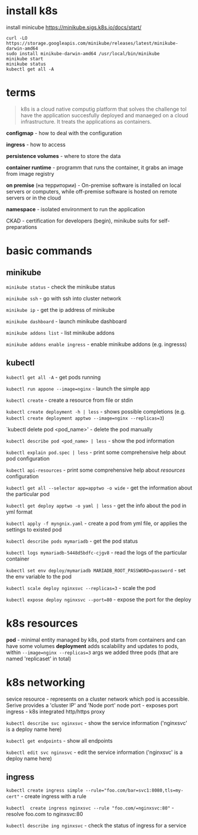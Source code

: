 # install k8s

install minicube https://minikube.sigs.k8s.io/docs/start/
```
curl -LO https://storage.googleapis.com/minikube/releases/latest/minikube-darwin-amd64
sudo install minikube-darwin-amd64 /usr/local/bin/minikube
minikube start
minikube status
kubectl get all -A
```

# terms

> k8s is a cloud native computig platform that solves the challenge tol have the application succesfully deployed and manaeged on a cloud infrastructure. It treats the applications as containers.

**configmap** - how to deal with the configuration

**ingress** - how to access

**persistence volumes** - where to store the data

**container runtime** - programm that runs the container, it grabs an image from image registry

**on premise** (на территории) - On-premise software is installed on local servers or computers, while off-premise software is hosted on remote servers or in the cloud

**namespace** - isolated environment to run the application

CKAD - certification for developers (begin), minikube suits for self-preparations

# basic commands

## minikube

`minikube status` - check the minikube status

`minikube ssh` - go with ssh into cluster network

`minikube ip` - get the ip address of minikube

`minikube dashboard` - launch minikube dashboard

`minikube addons list` - list minikube addons

`minikube addons enable ingress` - enable minikube addons (e.g. ingresss)

## kubectl

`kubectl get all -A` - get pods running

`kubectl run appone --image=nginx` - launch the simple app

`kubectl create` - create a resource from file or stdin 

`kubectl create deployment -h | less` - shows possible completions (e.g. `kubectl create deployment apptwo --image=nginx --replicas=3`)

`kubectl delete pod <pod_name>' - delete the pod manually

`kubectl describe pod <pod_name> | less` - show the pod information

`kubectl explain pod.spec | less` - print some comprehensive help about pod configuration

`kubectl api-resources` -  print some comprehensive help about _resources_ configuration

`kubectl get all --selector app=apptwo -o wide` - get the information about the particular pod 

`kubectl get deploy apptwo -o yaml | less` - get the info about the pod in yml format

`kubectl apply -f myngnix.yaml` - create a pod from yml file, or applies the settings to existed pod

`kubectl describe pods mymariadb` - get the pod status

`kubectl logs mymariadb-5448d5bdfc-cjgv8` - read the logs of the particular container

`kubectl set env deploy/mymariadb MARIADB_ROOT_PASSWORD=password` - set the env variable to the pod

`kubectl scale deploy nginxsvc --replicas=3` - scale the pod 

`kubectl expose deploy nginxsvc --port=80` - expose the port for the deploy

# k8s resources
**pod** - minimal entity managed by k8s, pod starts from containers and can have some volumes
**deployment** adds scalability and updates to pods, within `--image=nginx --replicas=3` args we added three pods (that are named 'replicaset' in total)

# k8s networking
sevice resource - represents on a cluster network which pod is accessible. Serive provides a 'cluster IP' and 'Node port' 
node port - exposes port 
ingress - k8s integrated http/https proxy

`kubectl describe svc nginxsvc` - show the service information ('nginxsvc' is a deploy name here)

`kubectl get endpoints` - show all endpoints

 `kubectl edit svc nginxsvc` - edit the service information ('nginxsvc' is a deploy name here)

## ingress
`kubectl create ingress simple --rule="foo.com/bar=svc1:8080,tls=my-cert"` - create ingress with a rule

`kubectl  create ingress nginxsvc --rule "foo.com/=nginxsvc:80"` - resolve foo.com to nginxsvc:80

`kubectl describe ing nginxsvc` - check the status of ingress for a service




